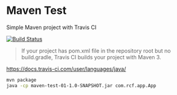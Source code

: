 # Maven Test
Simple Maven project with Travis CI

[![Build Status](https://travis-ci.com/RyanFleck/java-maven-travis-test.svg?branch=master)](https://travis-ci.com/RyanFleck/java-maven-travis-test)

> If your project has pom.xml file in the repository root but no build.gradle, Travis CI builds your project with Maven 3.

<https://docs.travis-ci.com/user/languages/java/>


```bash
mvn package
java -cp maven-test-01-1.0-SNAPSHOT.jar com.rcf.app.App
```